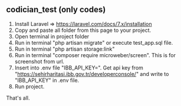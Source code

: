 ## codician_test (only codes)
1. Install Laravel => https://laravel.com/docs/7.x/installation
2. Copy and paste all folder from this page to your project.
3. Open terminal in project folder
4. Run in terminal "php artisan migrate" or execute test_app.sql file.
5. Run in terminal "php artisan storage:link"
6. Run in terminal "composer require microweber/screen". This is for screenshot from url.
7. Insert into .env file "IBB_API_KEY=". Get api key from "https://sehirharitasi.ibb.gov.tr/developerconsole/" and write to "IBB_API_KEY" in .env file.
8. Run project.

That's all.
